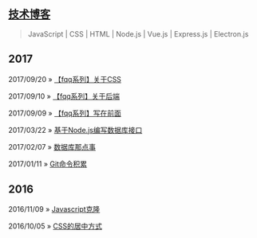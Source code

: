 ## [技术博客](https://github.com/wscj/blog)

> JavaScript | CSS | HTML | Node.js | Vue.js | Express.js | Electron.js

## 2017

2017/09/20 » [【fqq系列】关于CSS](https://github.com/wscj/blog/issues/8)

2017/09/10 » [【fqq系列】关于后端](https://github.com/wscj/blog/issues/7)

2017/09/09 » [【fqq系列】写在前面](https://github.com/wscj/blog/issues/6)

2017/03/22 » [基于Node.js编写数据库接口](https://github.com/wscj/blog/issues/5)

2017/02/07 » [数据库那点事](https://github.com/wscj/blog/issues/4)

2017/01/11 » [Git命令积累](https://github.com/wscj/blog/issues/3)

## 2016

2016/11/09 » [Javascript克隆](https://github.com/wscj/blog/issues/2)

2016/10/05 » [CSS的居中方式](https://github.com/wscj/blog/issues/1)
